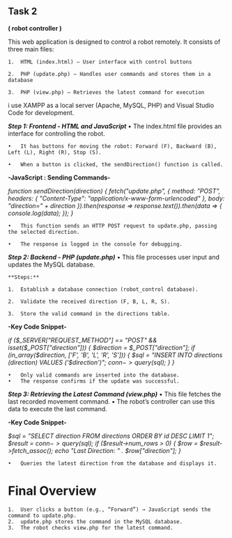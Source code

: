 ## Task 2
**( robot controller )**

This web application is designed to control a robot remotely. It consists of three main files:

	1.	HTML (index.html) – User interface with control buttons
 
	2.	PHP (update.php) – Handles user commands and stores them in a database
 
	3.	PHP (view.php) – Retrieves the latest command for execution
 
i use XAMPP as a local server (Apache, MySQL, PHP) and Visual Studio Code for development.

***Step 1: Frontend - HTML and JavaScript***
	•	The index.html file provides an interface for controlling the robot.
 
	•	It has buttons for moving the robot: Forward (F), Backward (B), Left (L), Right (R), Stop (S).
 
	•	When a button is clicked, the sendDirection() function is called.

**-JavaScript : Sending Commands-**

*function sendDirection(direction) {
    fetch("update.php", {
        method: "POST",
        headers: { "Content-Type": "application/x-www-form-urlencoded" },
        body: "direction=" + direction
    }).then(response => response.text()).then(data => {
        console.log(data);
    });
}*

	•	This function sends an HTTP POST request to update.php, passing the selected direction.
 
	•	The response is logged in the console for debugging.

***Step 2: Backend - PHP (update.php)***
	•	This file processes user input and updates the MySQL database.
 
	**Steps:**
 
	1.	Establish a database connection (robot_control database).
 
	2.	Validate the received direction (F, B, L, R, S).
 
	3.	Store the valid command in the directions table.

**-Key Code Snippet-**

*if ($_SERVER["REQUEST_METHOD"] == "POST" && isset($_POST["direction"])) {
    $direction = $_POST["direction"];
    if (in_array($direction, ['F', 'B', 'L', 'R', 'S'])) {
        $sql = "INSERT INTO directions (direction) VALUES ('$direction')";
        $conn->query($sql);
    }
}*

	•	Only valid commands are inserted into the database.
	•	The response confirms if the update was successful.

***Step 3: Retrieving the Latest Command (view.php)***
	•	This file fetches the last recorded movement command.
	•	The robot’s controller can use this data to execute the last command.

**-Key Code Snippet-**

*$sql = "SELECT direction FROM directions ORDER BY id DESC LIMIT 1";
$result = $conn->query($sql);
if ($result->num_rows > 0) {
    $row = $result->fetch_assoc();
    echo "Last Direction: " . $row["direction"];
}*

	•	Queries the latest direction from the database and displays it.

# Final Overview
	1.	User clicks a button (e.g., “Forward”) → JavaScript sends the command to update.php.
	2.	update.php stores the command in the MySQL database.
	3.	The robot checks view.php for the latest command.

